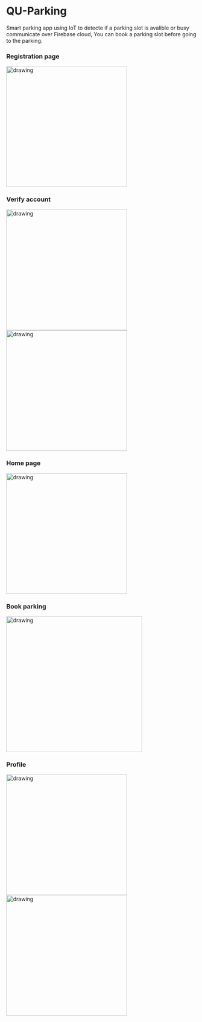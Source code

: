 # QU-Parking
Smart parking app using IoT to detecte if a parking slot is avalible or busy communicate over Firebase cloud, You can book a parking slot before going to the parking.

### Registration page

<img src="https://firebasestorage.googleapis.com/v0/b/teleprompter-9cd6d.appspot.com/o/Screenshot_20220311-203638.png?alt=media&token=79eef167-d14f-4b40-9506-cc61d4940f8a" alt="drawing" width="320"/>

### Verify account
<img src="https://firebasestorage.googleapis.com/v0/b/teleprompter-9cd6d.appspot.com/o/Screenshot_20220311-204239.png?alt=media&token=79013c81-b58c-4f14-9532-ccdec05c0d18" alt="drawing" width="320"/> <img src="https://firebasestorage.googleapis.com/v0/b/teleprompter-9cd6d.appspot.com/o/Screenshot_20220311-204307.png?alt=media&token=04eca4cb-4ad4-4592-a384-1c8882fc64ba" alt="drawing" width="320"/>

### Home page
<img src="https://firebasestorage.googleapis.com/v0/b/teleprompter-9cd6d.appspot.com/o/Screenshot_20220311-173835.png?alt=media&token=92cb2990-0dde-48ca-9656-6c2a730087b0" alt="drawing" width="320"/>

### Book parking
<img src="https://firebasestorage.googleapis.com/v0/b/teleprompter-9cd6d.appspot.com/o/Screenshot_20220311-174739.png?alt=media&token=2c5632e3-2918-4f8c-b545-03db9318d945" alt="drawing" width="360"/>

### Profile
<img src="https://firebasestorage.googleapis.com/v0/b/teleprompter-9cd6d.appspot.com/o/Screenshot_20220311-174801.png?alt=media&token=0d1009fc-b875-44e8-8eb1-bf9b336da540" alt="drawing" width="320"/><img src="https://firebasestorage.googleapis.com/v0/b/teleprompter-9cd6d.appspot.com/o/Screenshot_20220311-174756.png?alt=media&token=ce09e3f2-89f0-4d08-a68f-bc602e909472" alt="drawing" width="320"/>
